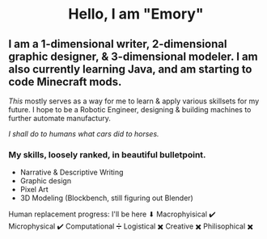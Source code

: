 <h1 align="center"> Hello, I am "Emory"

## I am a 1-dimensional writer, 2-dimensional graphic designer, & 3-dimensional modeler. I am also currently learning Java, and am starting to code Minecraft mods.

_This_ mostly serves as a way for me to learn & apply various skillsets for my future.
I hope to be a Robotic Engineer, designing & building machines to further automate manufactury. 

_I shall do to humans what cars did to horses._

### My skills, loosely ranked, in beautiful bulletpoint.
- Narrative & Descriptive Writing
- Graphic design
- Pixel Art
- 3D Modeling (Blockbench, still figuring out Blender)

Human replacement progress:                        I'll be here ⬇
Macrophyisical ✔️ Microphysical ✔️ Computational ➗ Logistical ✖️ Creative ✖️ Philisophical ✖️
